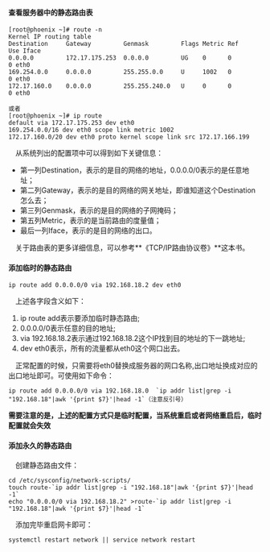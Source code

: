 #### 查看服务器中的静态路由表

```shell
[root@phoenix ~]# route -n
Kernel IP routing table
Destination     Gateway         Genmask         Flags Metric Ref    Use Iface
0.0.0.0         172.17.175.253  0.0.0.0         UG    0      0        0 eth0
169.254.0.0     0.0.0.0         255.255.0.0     U     1002   0        0 eth0
172.17.160.0    0.0.0.0         255.255.240.0   U     0      0        0 eth0

或者
[root@phoenix ~]# ip route
default via 172.17.175.253 dev eth0 
169.254.0.0/16 dev eth0 scope link metric 1002 
172.17.160.0/20 dev eth0 proto kernel scope link src 172.17.166.199
```

&ensp;&ensp;从系统列出的配置项中可以得到如下关键信息：
- 第一列Destination，表示的是目的网络的地址，0.0.0.0/0表示的是任意地址；
- 第二列Gateway，表示的是目的网络的网关地址，即谁知道这个Destination怎么去；
- 第三列Genmask，表示的是目的网络的子网掩码；
- 第五列Metric，表示的是当前路由的度量值；
- 最后一列Iface，表示的是目的网络的出口。

&ensp;&ensp;关于路由表的更多详细信息，可以参考**《TCP/IP路由协议卷》**这本书。

#### 添加临时的静态路由

```shell
ip route add 0.0.0.0/0 via 192.168.18.2 dev eth0
```

&ensp;&ensp;上述各字段含义如下：
1. ip route add表示要添加临时静态路由;
2. 0.0.0.0/0表示任意的目的地址;
3. via 192.168.18.2表示通过192.168.18.2这个IP找到目的地址的下一跳地址;
4. dev eth0表示，所有的流量都从eth0这个网口出去。

&ensp;&ensp;正常配置的时候，只需要将eth0替换成服务器的网口名称,出口地址换成对应的出口地址即可。可使用如下命令：
```shell
ip route add 0.0.0.0/0 via 192.168.18.0  `ip addr list|grep -i "192.168.18"|awk '{print $7}'|head -1`（注意反引号）
```

**需要注意的是，上述的配置方式只是临时配置，当系统重启或者网络重启后，临时配置就会失效**

#### 添加永久的静态路由

&ensp;&ensp;创建静态路由文件：
```shell
cd /etc/sysconfig/network-scripts/
touch route-`ip addr list|grep -i "192.168.18"|awk '{print $7}'|head -1`
echo "0.0.0.0/0 via 192.168.18.2" >route-`ip addr list|grep -i "192.168.18"|awk '{print $7}'|head -1`
```

&ensp;&ensp;添加完毕重启网卡即可：
```shell
systemctl restart network || service network restart
```